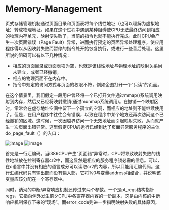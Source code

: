 # Memory-Management

页式存储管理机制通过页面目录和页面表将每个线性地址（也可以理解为虚拟地址）转成物理地址。如果在这个过程中遇到某种阻碍使CPU无法最终访问到相应的物理内存单元，映射便失败了，当前的指令也就不能执行完成。此时CPU会产生一次页面错误（Page Fault）异常，进而执行预定的页面异常处理程序，使应用程序得以从因映射失败而暂停的指令处开始恢复执行，或进行一些善后处理。这里所说的阻碍可以有以下几种情况：

* 相应的页面目录或页面表项为空，也就是该线性地址与物理地址的映射关系尚未建立，或者已经撤销。
* 相应的物理页面不在内存中。
* 指令中规定的访问方式与页面的权限不符，例如企图打开一个“只读”的页面。

在这个情景里，我们假定一段用户曾经将一个已打开文件通过mmap()系统调用映射到内存，然后又已经将映射撤销(通过munmap系统调用)。在撤销一个映射区时，常常会在虚存地址空间中留下一个孤立的空洞，而相应的地址则不能继续使用了。但是，在用户程序中往往会有错误，以致在程序中某个地方还再次访问这个已经撤销的区域。这时候，一次因越界访问一个无效地址而引起映射失败，从而就产生一次页面出错异常。这里假定CPU的运行已经到达了页面异常服务程序的主体do_page_fault（）的入口：

![image](https://github.com/wangdongyu1989/Memory-Management/blob/master/images/%E5%86%85%E5%AD%98%E6%98%A0%E5%B0%8420170405c.jpg "访问越界")
![image](https://github.com/wangdongyu1989/Memory-Management/blob/master/images/%E5%86%85%E5%AD%98%E6%98%A0%E5%B0%8420170405d.jpg "访问越界")

首先是一行汇编码。当i386CPU产生“页面错”异常时，CPU将导致映射失败的线性地址放在控制寄存器cr2中，而这显然是相应的服务程序锁必需的信息。可以，在c语言中并没有相应的语言成分可以读取cr2的内容，所以只能用汇编代码。这行汇编代码只有输出部而没有输入部，它将%0与变量address相结合，并说明该变量应该分配在一个寄存器中。

同时，讷河的中断/异常响应机制还传过来两个参数。一个是pt_regs结构指针regs，它指向例外发生前夕CPU中各寄存器内容的一份副本，这是由内核的中断响应机制保存下来的“现场”。而error_code则进一步指明映射失败的具体原因。

